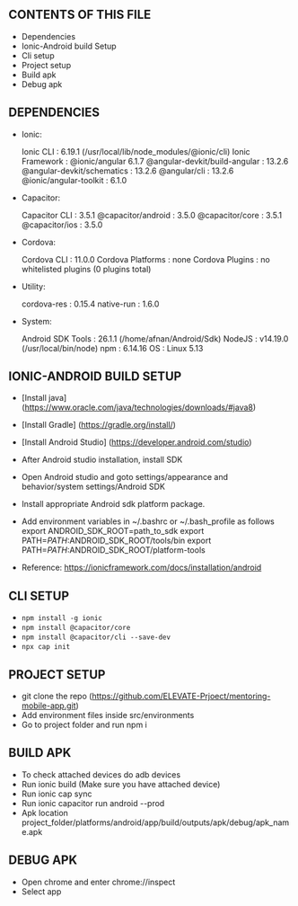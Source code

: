 CONTENTS OF THIS FILE
---------------------

 * Dependencies
 * Ionic-Android build Setup
 * Cli setup
 * Project setup
 * Build apk
 * Debug apk


DEPENDENCIES
---------------------
* Ionic:

   Ionic CLI                     : 6.19.1 (/usr/local/lib/node_modules/@ionic/cli)
   Ionic Framework               : @ionic/angular 6.1.7
   @angular-devkit/build-angular : 13.2.6
   @angular-devkit/schematics    : 13.2.6
   @angular/cli                  : 13.2.6
   @ionic/angular-toolkit        : 6.1.0

* Capacitor:

   Capacitor CLI      : 3.5.1
   @capacitor/android : 3.5.0
   @capacitor/core    : 3.5.1
   @capacitor/ios     : 3.5.0

* Cordova:

   Cordova CLI       : 11.0.0
   Cordova Platforms : none
   Cordova Plugins   : no whitelisted plugins (0 plugins total)

* Utility:

   cordova-res : 0.15.4
   native-run  : 1.6.0

* System:

   Android SDK Tools : 26.1.1 (/home/afnan/Android/Sdk)
   NodeJS            : v14.19.0 (/usr/local/bin/node)
   npm               : 6.14.16
   OS                : Linux 5.13


IONIC-ANDROID BUILD SETUP
---------------------

- [Install java] (https://www.oracle.com/java/technologies/downloads/#java8)
- [Install Gradle] (https://gradle.org/install/)
- [Install Android Studio] (https://developer.android.com/studio)

- After Android studio installation, install SDK
- Open Android studio and goto settings/appearance and behavior/system settings/Android SDK
- Install appropriate Android sdk platform package.
- Add environment variables in ~/.bashrc or ~/.bash_profile as follows
        export ANDROID_SDK_ROOT=path_to_sdk
        export PATH=$PATH:$ANDROID_SDK_ROOT/tools/bin
        export PATH=$PATH:$ANDROID_SDK_ROOT/platform-tools
- Reference: https://ionicframework.com/docs/installation/android


CLI SETUP
---------------------

- `npm install -g ionic`   
- `npm install @capacitor/core`   
- `npm install @capacitor/cli --save-dev` 
- `npx cap init` 


PROJECT SETUP
---------------------

- git clone the repo (https://github.com/ELEVATE-Prjoect/mentoring-mobile-app.git)
- Add environment files inside src/environments
- Go to project folder and run npm i

BUILD APK
---------------------

- To check attached devices do adb devices
- Run ionic build (Make sure you have attached device)
- Run ionic cap sync
- Run ionic capacitor run android --prod
- Apk location project_folder/platforms/android/app/build/outputs/apk/debug/apk_name.apk


DEBUG APK
---------------------

- Open chrome and enter chrome://inspect
- Select app